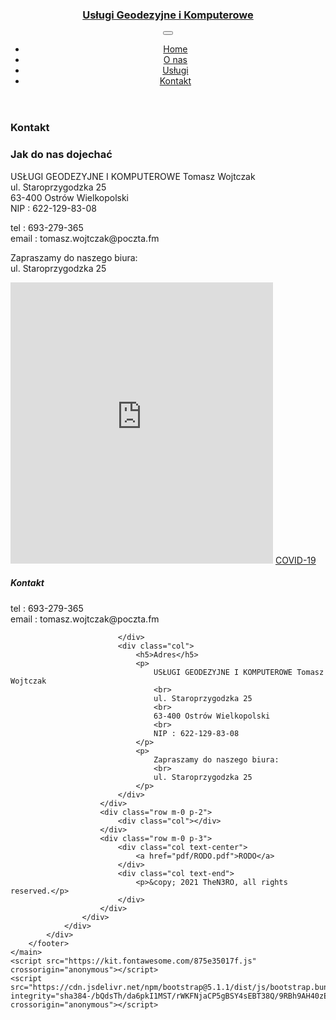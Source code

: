 <!DOCTYPE html>
<html>
<head>
    <meta charset='utf-8'>
    <meta http-equiv='X-UA-Compatible' content='IE=edge'>
    <title>Szablon strony internetowej</title>
    <meta name='viewport' content='width=device-width, initial-scale=1'>
    <link href="https://cdn.jsdelivr.net/npm/bootstrap@5.1.1/dist/css/bootstrap.min.css" rel="stylesheet" integrity="sha384-F3w7mX95PdgyTmZZMECAngseQB83DfGTowi0iMjiWaeVhAn4FJkqJByhZMI3AhiU" crossorigin="anonymous">
    <link rel='stylesheet' type='text/css' media='screen' href='/main.css'>
</head>
<body>
    <main>
        <header class="sticky-top">
            <nav class="navbar navbar-expand-lg navbar-dark color-rgb-navbar">
                <div class="container">
                    <a class="navbar-brand" href="#">
                        <h3>Usługi Geodezyjne i Komputerowe</h3>
                    </a>
                    <button class="navbar-toggler" type="button" data-bs-toggle="collapse" data-bs-target="#navbarNav" aria-controls="navbarNav" aria-expanded="false" aria-label="Toggle navigation">
                        <span class="navbar-toggler-icon"></span>
                    </button>
                    <div class="collapse navbar-collapse flex-row-reverse" id="navbarNav">
                        <ul class="navbar-nav">
                            <li class="nav-item nav-item-size">
                                <a class="nav-link active text-center" href="/index.html">
                                    <i class="fas fa-home fa-3x"></i>
                                    <div class="">Home</div>
                                </a>
                            </li>
                            <li class="nav-item nav-item-size text-center">
                                <a class="nav-link active" href="info.html">
                                    <i class="fas fa-info fa-3x"></i>
                                    <div class="">O nas</div>
                                </a>
                            </li>
                            <li class="nav-item nav-item-size">
                                <a class="nav-link active text-center" href="services.html">
                                    <i class="fas fa-chart-pie fa-3x"></i>
                                    <div class="">Usługi</div>
                                </a>
                            </li>
                            <li class="nav-item nav-item-size nav-item-border-active">
                                <a class="nav-link active text-center" href="#">
                                    <i class="fas fa-phone fa-3x"></i>
                                    <div class="">Kontakt</div>
                                </a>
                            </li>
                        </ul>
                    </div>
                </div>
            </nav>
        </header>
        <article>
            <div class="container">
                <div class="row pad-80">
                    <div class="col">
                        <h3>Kontakt</h3>
                        <div class="special-inner-heading-border"></div>
                    </div>
                    <div class="col">
                        <h3>Jak do nas dojechać</h3>
                        <div class="special-inner-heading-border"></div>
                    </div>
                </div>
                <div class="row">
                    <div class="col text-format-contact">
                        <p>
                            USŁUGI GEODEZYJNE I KOMPUTEROWE Tomasz Wojtczak
                            <br>
                            ul. Staroprzygodzka 25
                            <br>
                            63-400 Ostrów Wielkopolski
                            <br>
                            NIP : 622-129-83-08
                        </p>
                        <p>
                            tel : 693-279-365
                            <br>
                            email : tomasz.wojtczak@poczta.fm
                        </p>
                        <p>
                            Zapraszamy do naszego biura:
                            <br>
                            ul. Staroprzygodzka 25
                        </p>
                    </div>
                    <div class="col">
                        <iframe width="420" height="450" frameborder="0" scrolling="no" marginheight="0" marginwidth="0" id="gmap_canvas" src="https://maps.google.com/maps?width=420&amp;height=450&amp;hl=en&amp;q=ul.%20Staroprzygodzka%2025%20Ostr%C3%B3w%20Wielkopolski+()&amp;t=&amp;z=12&amp;ie=UTF8&amp;iwloc=B&amp;output=embed"></iframe> <a href='https://www.symptoma.pl/pl/info/covid-19#info'>COVID-19</a> <script type='text/javascript' src='https://embedmaps.com/google-maps-authorization/script.js?id=ce4da1fd421ec0a10f4ce68c915e4e92e15b57ce'></script>
                    </div>
                </div>
                <div class="row">
                    <div class="col mrg-top"></div>
                </div>
            </div>
        </article>
        <footer>
            <div class="parallax-effect position-relative" style="background-image: url(/assets/parralax/parallax-1.jpg); height: 500px;">
                <div class="footer-section position-absolute bottom-0 start-50 translate-middle-x w-100">
                    <div class="container text-center">
                        <div class="row m-0 p-2">
                            <div class="col">
                                <h5>Kontakt</h5>
                                <p>
                                    tel : 693-279-365
                                    <br>
                                    email : tomasz.wojtczak@poczta.fm
                                </p>
                            </div>
                            <div class="col-1">
    
                            </div>
                            <div class="col">
                                <h5>Adres</h5>
                                <p>
                                    USŁUGI GEODEZYJNE I KOMPUTEROWE Tomasz Wojtczak
                                    <br>
                                    ul. Staroprzygodzka 25
                                    <br>
                                    63-400 Ostrów Wielkopolski
                                    <br>
                                    NIP : 622-129-83-08
                                </p>
                                <p>
                                    Zapraszamy do naszego biura:
                                    <br>
                                    ul. Staroprzygodzka 25
                                </p>
                            </div>
                        </div>
                        <div class="row m-0 p-2">
                            <div class="col"></div>
                        </div>
                        <div class="row m-0 p-3">
                            <div class="col text-center">
                                <a href="pdf/RODO.pdf">RODO</a>
                            </div>
                            <div class="col text-end">
                                <p>&copy; 2021 TheN3RO, all rights reserved.</p>
                            </div>
                        </div>
                    </div>
                </div>
            </div>
        </footer>
    </main>
    <script src="https://kit.fontawesome.com/875e35017f.js" crossorigin="anonymous"></script>
    <script src="https://cdn.jsdelivr.net/npm/bootstrap@5.1.1/dist/js/bootstrap.bundle.min.js" integrity="sha384-/bQdsTh/da6pkI1MST/rWKFNjaCP5gBSY4sEBT38Q/9RBh9AH40zEOg7Hlq2THRZ" crossorigin="anonymous"></script>
</body>
</html>
